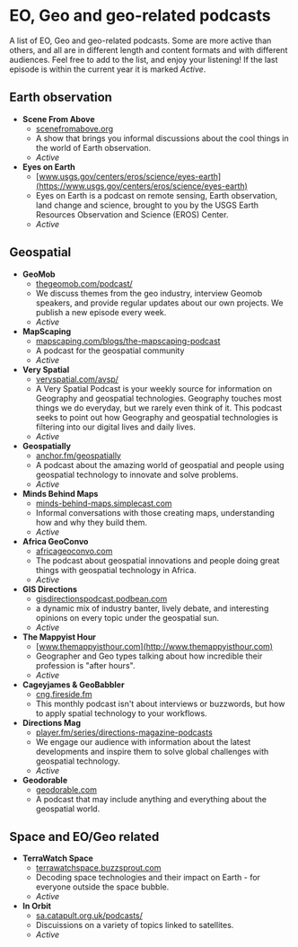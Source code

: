 # EO, Geo and geo-related podcasts
A list of EO, Geo and geo-related podcasts. Some are more active than others, and all are in different length and content formats and with different audiences. Feel free to add to the list, and enjoy your listening! If the last episode is within the current year it is marked _Active_. 

## Earth observation
* __Scene From Above__
  * [scenefromabove.org](https://scenefromabove.org)
  * A show that brings you informal discussions about the cool things in the world of Earth observation.
  * _Active_
* __Eyes on Earth__
  * [www.usgs.gov/centers/eros/science/eyes-earth](https://www.usgs.gov/centers/eros/science/eyes-earth)
  * Eyes on Earth is a podcast on remote sensing, Earth observation, land change and science, brought to you by the USGS Earth Resources Observation and Science (EROS) Center. 
  *  _Active_

## Geospatial
* __GeoMob__
  * [thegeomob.com/podcast/](https://thegeomob.com/podcast/)
  * We discuss themes from the geo industry, interview Geomob speakers, and provide regular updates about our own projects. We publish a new episode every week.
  *  _Active_
* __MapScaping__
  * [mapscaping.com/blogs/the-mapscaping-podcast](https://mapscaping.com/blogs/the-mapscaping-podcast)
  * A podcast for the geospatial community
  *  _Active_
* __Very Spatial__
  * [veryspatial.com/avsp/](https://veryspatial.com/avsp/)
  * A Very Spatial Podcast is your weekly source for information on Geography and geospatial technologies. Geography touches most things we do everyday, but we rarely even think of it. This podcast seeks to point out how Geography and geospatial technologies is filtering into our digital lives and daily lives.
  *  _Active_
* __Geospatially__
  * [anchor.fm/geospatially](https://anchor.fm/geospatially)
  * A podcast about the amazing world of geospatial and people using geospatial technology to innovate and solve problems.
  *  _Active_
* __Minds Behind Maps__
  * [minds-behind-maps.simplecast.com](https://minds-behind-maps.simplecast.com)
  * Informal conversations with those creating maps, understanding how and why they build them.
  *  _Active_
* __Africa GeoConvo__
  * [africageoconvo.com](https://africageoconvo.com)
  * The podcast about geospatial innovations and people doing great things with geospatial technology in Africa.
  *  _Active_
* __GIS Directions__
  * [gisdirectionspodcast.podbean.com](https://gisdirectionspodcast.podbean.com)
  * a dynamic mix of industry banter, lively debate, and interesting opinions on every topic under the geospatial sun.
  *  _Active_
* __The Mappyist Hour__
  * [www.themappyisthour.com](http://www.themappyisthour.com)
  * Geographer and Geo types talking about how incredible their profession is "after hours".
  *  _Active_
* __Cageyjames & GeoBabbler__
  * [cng.fireside.fm](https://cng.fireside.fm)
  * This monthly podcast isn't about interviews or buzzwords, but how to apply spatial technology to your workflows.
* __Directions Mag__
  * [player.fm/series/directions-magazine-podcasts](https://player.fm/series/directions-magazine-podcasts)
  * We engage our audience with information about the latest developments and inspire them to solve global challenges with geospatial technology.
  *  _Active_
* __Geodorable__
  * [geodorable.com](https://geodorable.com)
  * A podcast that may include anything and everything about the geospatial world. 

## Space and EO/Geo related
* __TerraWatch Space__
  * [terrawatchspace.buzzsprout.com](https://terrawatchspace.buzzsprout.com)
  * Decoding space technologies and their impact on Earth - for everyone outside the space bubble.
  *  _Active_
* __In Orbit__
  * [sa.catapult.org.uk/podcasts/](https://sa.catapult.org.uk/podcasts/)
  * Discuissions on a variety of topics linked to satellites.
  *  _Active_



